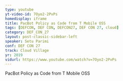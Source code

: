 ```yaml
---
type: youtube
yt-video-id: 7Oyo2-2PvPs
homedisplay: iframe
title: PacBot Policy as Code from T Mobile OSS
tags: [DEFCON, DEF CON, DEFCON27, DEF CON 27, cloud]
category: DEF_CON_27
layout: post-classic-sidebar-left
speaker: Setu Parimi
conf: DEF CON 27
track: Cloud Village
yr: 2019
vidurl: https://www.youtube.com/watch?v=7Oyo2-2PvPs
---
```

PacBot Policy as Code from T Mobile OSS